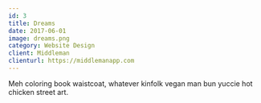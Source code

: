 ```yaml
---
id: 3
title: Dreams
date: 2017-06-01
image: dreams.png
category: Website Design
client: Middleman
clienturl: https://middlemanapp.com
---
```


Meh coloring book waistcoat, whatever kinfolk vegan man bun yuccie hot chicken street art. 
